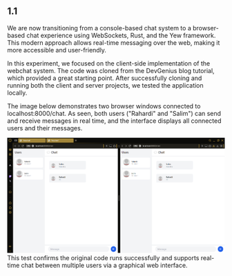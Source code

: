 ## 1.1

We are now transitioning from a console-based chat system to a browser-based chat experience using WebSockets, Rust, and the Yew framework. This modern approach allows real-time messaging over the web, making it more accessible and user-friendly.

In this experiment, we focused on the client-side implementation of the webchat system. The code was cloned from the DevGenius blog tutorial, which provided a great starting point. After successfully cloning and running both the client and server projects, we tested the application locally.

The image below demonstrates two browser windows connected to localhost:8000/chat. As seen, both users ("Rahardi" and "Salim") can send and receive messages in real time, and the interface displays all connected users and their messages.

![desc](asset/overview.png)
This test confirms the original code runs successfully and supports real-time chat between multiple users via a graphical web interface.